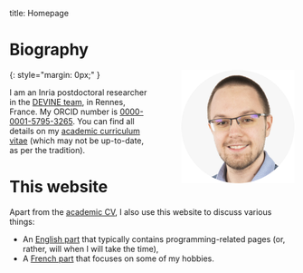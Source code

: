 title: Homepage

# Biography

<img style="float: right; max-width: 200px; margin-left: 50px; margin-bottom: 20px;" src="portrait.png"/>
{: style="margin: 0px;" }

I am an Inria postdoctoral researcher in the [DEVINE team](https://devine.inria.fr/index.html), in Rennes, France.
My ORCID number is [0000-0001-5795-3265](https://orcid.org/0000-0001-5795-3265).
You can find all details on my [academic curriculum vitae](academic/index.md) (which may not be up-to-date, as per the tradition).

# This website

Apart from the [academic CV](academic/index.md), I also use this website to discuss various things:

  - An [English part](nonacademic/en/index.md) that typically contains programming-related pages (or, rather, will when I will take the time),
  - A [French part](nonacademic/fr/index.md) that focuses on some of my hobbies.